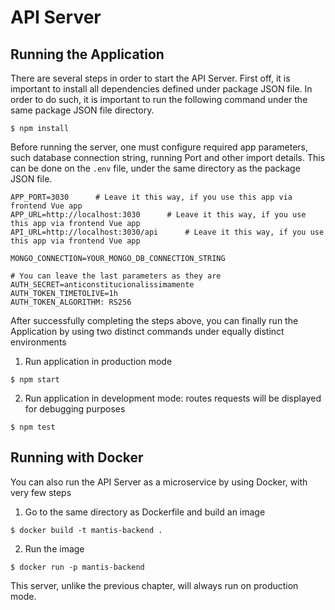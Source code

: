 # API Server

## Running the Application

There are several steps in order to start the API Server. First off, it is important to install all dependencies defined under package JSON file. In order to do such, it is important to run the following command under the same package JSON file directory.
 
```
$ npm install 
```  

Before running the server, one must configure required app parameters, such database connection string, running Port and other import details. This can be done on the `.env` file, under the same directory as the package JSON file. 

```
APP_PORT=3030      # Leave it this way, if you use this app via frontend Vue app
APP_URL=http://localhost:3030      # Leave it this way, if you use this app via frontend Vue app
API_URL=http://localhost:3030/api      # Leave it this way, if you use this app via frontend Vue app

MONGO_CONNECTION=YOUR_MONGO_DB_CONNECTION_STRING

# You can leave the last parameters as they are
AUTH_SECRET=anticonstitucionalissimamente
AUTH_TOKEN_TIMETOLIVE=1h
AUTH_TOKEN_ALGORITHM: RS256
```


After successfully completing the steps above, you can finally run the Application by using two distinct commands under equally distinct environments 

1. Run application in production mode 
```
$ npm start
```

2. Run application in development mode: routes requests will be displayed for debugging purposes 
```
$ npm test
```

## Running with Docker

You can also run the API Server as a microservice by using Docker, with very few steps

1. Go to the same directory as Dockerfile and build an image
```
$ docker build -t mantis-backend .
```
2. Run the image 
```
$ docker run -p mantis-backend
```

This server, unlike the previous chapter, will always run on production mode.

